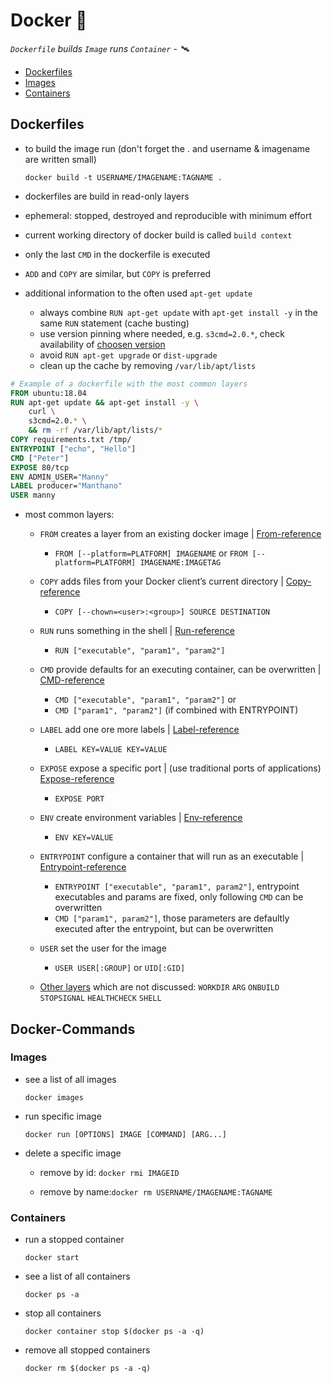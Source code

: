 # Docker :whale: 

*`Dockerfile` builds `Image` runs `Container` - :artificial_satellite:*

- [Dockerfiles](#Dockerfiles)
- [Images](#Images)
- [Containers](#Containers)

## Dockerfiles

- to build the image run (don't forget the . and username & imagename are written small)

   `docker build -t USERNAME/IMAGENAME:TAGNAME .`  

- dockerfiles are build in read-only layers
- ephemeral: stopped, destroyed and reproducible with minimum effort
- current working directory of docker build is called `build context`
- only the last `CMD` in the dockerfile is executed
- `ADD` and `COPY` are similar, but `COPY` is preferred

- additional information to the often used `apt-get update`
  - always combine `RUN apt-get update` with `apt-get install -y` in the same `RUN` statement (cache busting)
  - use version pinning where needed, e.g. `s3cmd=2.0.*`, check availability of [choosen version](https://packages.ubuntu.com/search?suite=default&section=all&arch=any&keywords=s3cmd&searchon=names)
  - avoid `RUN apt-get upgrade` or `dist-upgrade`
  - clean up the cache by removing `/var/lib/apt/lists`

```dockerfile
# Example of a dockerfile with the most common layers
FROM ubuntu:18.04
RUN apt-get update && apt-get install -y \
	curl \
	s3cmd=2.0.* \
	&& rm -rf /var/lib/apt/lists/*
COPY requirements.txt /tmp/
ENTRYPOINT ["echo", "Hello"]
CMD ["Peter"]
EXPOSE 80/tcp
ENV ADMIN_USER="Manny"
LABEL producer="Manthano"
USER manny
```

- most common layers:
   - `FROM` creates a layer from an existing docker image | [From-reference](https://docs.docker.com/engine/reference/builder/#from)
     - `FROM [--platform=PLATFORM] IMAGENAME` or `FROM [--platform=PLATFORM] IMAGENAME:IMAGETAG`

   - `COPY` adds files from your Docker client’s current directory | [Copy-reference](https://docs.docker.com/engine/reference/builder/#copy)
     - `COPY [--chown=<user>:<group>] SOURCE DESTINATION`

   - `RUN` runs something in the shell | [Run-reference](https://docs.docker.com/engine/reference/builder/#run)
     - `RUN ["executable", "param1", "param2"]`

   - `CMD` provide defaults for an executing container, can be overwritten | [CMD-reference](https://docs.docker.com/engine/reference/builder/#cmd)
     - `CMD ["executable", "param1", "param2"]` or
     - `CMD ["param1", "param2"]` (if combined with ENTRYPOINT)

   - `LABEL` add one ore more labels | [Label-reference](https://docs.docker.com/engine/reference/builder/#label)
     - `LABEL KEY=VALUE KEY=VALUE`

   - `EXPOSE` expose a specific port | (use traditional ports of applications) [Expose-reference](https://docs.docker.com/engine/reference/builder/#expose)
     - `EXPOSE PORT`

   - `ENV` create environment variables | [Env-reference](https://docs.docker.com/engine/reference/builder/#env)
     - `ENV KEY=VALUE`

   - `ENTRYPOINT` configure a container that will run as an executable | [Entrypoint-reference](https://docs.docker.com/engine/reference/builder/#entrypoint)
     - `ENTRYPOINT ["executable", "param1", param2"]`, entrypoint executables and params are fixed, only following `CMD` can be overwritten
     - `CMD ["param1", param2"]`, those parameters are defaultly executed after the entrypoint, but can be overwritten

   - `USER` set the user for the image
     - `USER USER[:GROUP]` or `UID[:GID]`

   - [Other layers](https://docs.docker.com/engine/reference/builder) which are not discussed: `WORKDIR` `ARG` `ONBUILD` `STOPSIGNAL` `HEALTHCHECK` `SHELL`

## Docker-Commands

### Images

- see a list of all images

   `docker images`

- run specific image

   `docker run [OPTIONS] IMAGE [COMMAND] [ARG...]`

- delete a specific image

  - remove by id: `docker rmi IMAGEID`

  - remove by name:`docker rm USERNAME/IMAGENAME:TAGNAME`

### Containers

- run a stopped container

   `docker start`

- see a list of all containers

   `docker ps -a`

- stop all containers

   `docker container stop $(docker ps -a -q)`

- remove all stopped containers

   `docker rm $(docker ps -a -q)`